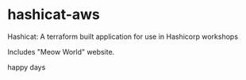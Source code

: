 # hashicat-aws
Hashicat: A terraform built application for use in Hashicorp workshops

Includes "Meow World" website.

happy days